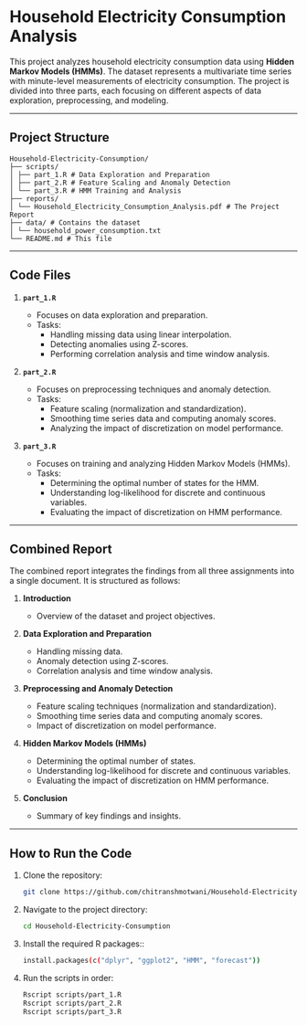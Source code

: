 # Household Electricity Consumption Analysis

This project analyzes household electricity consumption data using **Hidden Markov Models (HMMs)**. The dataset represents a multivariate time series with minute-level measurements of electricity consumption. The project is divided into three parts, each focusing on different aspects of data exploration, preprocessing, and modeling.

---

## **Project Structure**
```
Household-Electricity-Consumption/
├── scripts/
│ ├── part_1.R # Data Exploration and Preparation
│ ├── part_2.R # Feature Scaling and Anomaly Detection
│ └── part_3.R # HMM Training and Analysis
├── reports/
│ └── Household_Electricity_Consumption_Analysis.pdf # The Project Report
├── data/ # Contains the dataset
│ └── household_power_consumption.txt
└── README.md # This file
```

---

## **Code Files**

1. **`part_1.R`**  
   - Focuses on data exploration and preparation.  
   - Tasks:  
     - Handling missing data using linear interpolation.  
     - Detecting anomalies using Z-scores.  
     - Performing correlation analysis and time window analysis.  

2. **`part_2.R`**  
   - Focuses on preprocessing techniques and anomaly detection.  
   - Tasks:  
     - Feature scaling (normalization and standardization).  
     - Smoothing time series data and computing anomaly scores.  
     - Analyzing the impact of discretization on model performance.  

3. **`part_3.R`**  
   - Focuses on training and analyzing Hidden Markov Models (HMMs).  
   - Tasks:  
     - Determining the optimal number of states for the HMM.  
     - Understanding log-likelihood for discrete and continuous variables.  
     - Evaluating the impact of discretization on HMM performance.  

---

## **Combined Report**

The combined report integrates the findings from all three assignments into a single document. It is structured as follows:

1. **Introduction**  
   - Overview of the dataset and project objectives.  

2. **Data Exploration and Preparation**  
   - Handling missing data.  
   - Anomaly detection using Z-scores.  
   - Correlation analysis and time window analysis.  

3. **Preprocessing and Anomaly Detection**  
   - Feature scaling techniques (normalization and standardization).  
   - Smoothing time series data and computing anomaly scores.  
   - Impact of discretization on model performance.  

4. **Hidden Markov Models (HMMs)**  
   - Determining the optimal number of states.  
   - Understanding log-likelihood for discrete and continuous variables.  
   - Evaluating the impact of discretization on HMM performance.  

5. **Conclusion**  
   - Summary of key findings and insights.  

---

## **How to Run the Code**

1. Clone the repository:
   ```bash
   git clone https://github.com/chitranshmotwani/Household-Electricity-Consumption.git

2. Navigate to the project directory:
   ```bash
   cd Household-Electricity-Consumption

3. Install the required R packages::
   ```bash
   install.packages(c("dplyr", "ggplot2", "HMM", "forecast"))

4. Run the scripts in order:
   ```bash
   Rscript scripts/part_1.R
   Rscript scripts/part_2.R
   Rscript scripts/part_3.R
